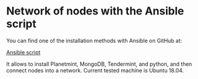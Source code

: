 # Network of nodes with the Ansible script 

You can find one of the installation methods with Ansible on GitHub at:

[Ansible script](https://github.com/planetmint/planetmint-node-ansible)

It allows to install Planetmint, MongoDB, Tendermint, and python, and then connect nodes into a network. Current tested machine is Ubuntu 18.04. 